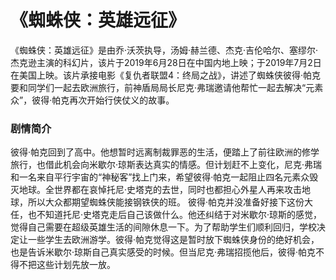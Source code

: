 # 《蜘蛛侠：英雄远征》

《蜘蛛侠：英雄远征》是由乔·沃茨执导，汤姆·赫兰德、杰克·吉伦哈尔、塞缪尔·杰克逊主演的科幻片，该片于2019年6月28日在中国内地上映；于2019年7月2日在美国上映。该片承接电影《复仇者联盟4：终局之战》，讲述了蜘蛛侠彼得·帕克要和同学们一起去欧洲旅行，前神盾局局长尼克·弗瑞邀请他帮忙一起去解决“元素众”，彼得·帕克再次开始行侠仗义的故事。

### 剧情简介

彼得·帕克回到了高中。他想暂时远离制裁罪恶的生活，便踏上了前往欧洲的修学旅行，也借此机会向米歇尔·琼斯表达真实的情感。但计划赶不上变化，尼克·弗瑞和一名来自平行宇宙的“神秘客”找上门来，希望彼得·帕克一起阻止四名元素众毁灭地球。全世界都在哀悼托尼·史塔克的去世，同时也都担心外星人再来攻击地球，所以大众都期望蜘蛛侠能接钢铁侠的班。
彼得·帕克并没准备好接下这份大任，也不知道托尼·史塔克走后自己该做什么。他还纠结于对米歇尔·琼斯的感觉，觉得自己需要在超级英雄生活的间隙休息一下。为了帮助学生们顺利回归，学校决定让一些学生去欧洲游学。彼得·帕克觉得这是暂时放下蜘蛛侠身份的绝好机会，也是告诉米歇尔·琼斯自己真实感受的时候。但当尼克·弗瑞招揽他后，彼得·帕克不得不把这些计划先放一放。
